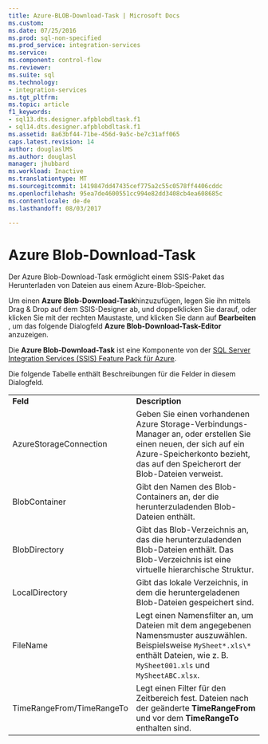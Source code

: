 ```yaml
---
title: Azure-BLOB-Download-Task | Microsoft Docs
ms.custom: 
ms.date: 07/25/2016
ms.prod: sql-non-specified
ms.prod_service: integration-services
ms.service: 
ms.component: control-flow
ms.reviewer: 
ms.suite: sql
ms.technology:
- integration-services
ms.tgt_pltfrm: 
ms.topic: article
f1_keywords:
- sql13.dts.designer.afpblobdltask.f1
- sql14.dts.designer.afpblobdltask.f1
ms.assetid: 8a63bf44-71be-456d-9a5c-be7c31aff065
caps.latest.revision: 14
author: douglaslMS
ms.author: douglasl
manager: jhubbard
ms.workload: Inactive
ms.translationtype: MT
ms.sourcegitcommit: 1419847dd47435cef775a2c55c0578ff4406cddc
ms.openlocfilehash: 95ea7de4600551cc994e82dd3408cb4ea608685c
ms.contentlocale: de-de
ms.lasthandoff: 08/03/2017

---
```

# <a name="azure-blob-download-task"></a>Azure Blob-Download-Task
Der Azure Blob-Download-Task ermöglicht einem SSIS-Paket das Herunterladen von Dateien aus einem Azure-Blob-Speicher.

Um einen **Azure Blob-Download-Task**hinzuzufügen, legen Sie ihn mittels Drag &amp; Drop auf dem SSIS-Designer ab, und doppelklicken Sie darauf, oder klicken Sie mit der rechten Maustaste, und klicken Sie dann auf **Bearbeiten** , um das folgende Dialogfeld **Azure Blob-Download-Task-Editor** anzuzeigen.  
  
 Die **Azure Blob-Download-Task** ist eine Komponente von der [SQL Server Integration Services (SSIS) Feature Pack für Azure](../../integration-services/azure-feature-pack-for-integration-services-ssis.md).  
  
 Die folgende Tabelle enthält Beschreibungen für die Felder in diesem Dialogfeld.  
  
|||  
|-|-|  
|**Feld**|**Description**|  
|AzureStorageConnection|Geben Sie einen vorhandenen Azure Storage-Verbindungs-Manager an, oder erstellen Sie einen neuen, der sich auf ein Azure-Speicherkonto bezieht, das auf den Speicherort der Blob-Dateien verweist.|  
|BlobContainer|Gibt den Namen des Blob-Containers an, der die herunterzuladenden Blob-Dateien enthält.|  
|BlobDirectory|Gibt das Blob-Verzeichnis an, das die herunterzuladenden Blob-Dateien enthält. Das Blob-Verzeichnis ist eine virtuelle hierarchische Struktur.|  
|LocalDirectory|Gibt das lokale Verzeichnis, in dem die heruntergeladenen Blob-Dateien gespeichert sind.|  
|FileName|Legt einen Namensfilter an, um Dateien mit dem angegebenen Namensmuster auszuwählen. Beispielsweise `MySheet*.xls\*` enthält Dateien, wie z. B. `MySheet001.xls` und `MySheetABC.xlsx`.|  
|TimeRangeFrom/TimeRangeTo|Legt einen Filter für den Zeitbereich fest. Dateien nach der geänderte **TimeRangeFrom** und vor dem **TimeRangeTo** enthalten sind.|  
  
  

